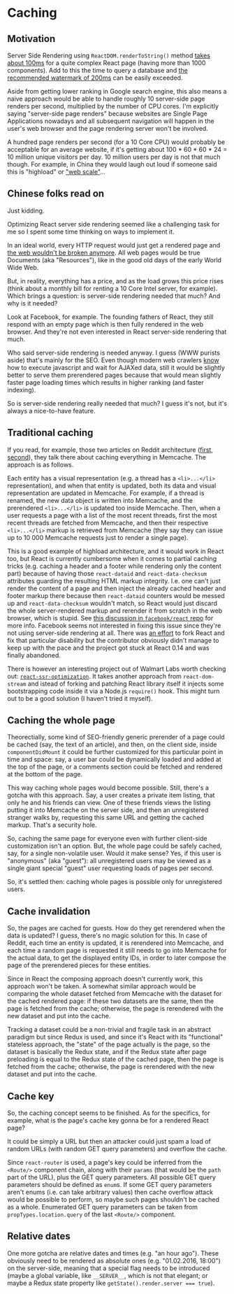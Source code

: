 # Caching

## Motivation

Server Side Rendering using `ReactDOM.renderToString()` method [takes about 100ms](https://codedump.io/share/xjW15JpT26nT/1/react-rendertostring-performance-and-caching-react-components) for a quite complex React page (having more than 1000 components). Add to this the time to query a database and [the recommended watermark of 200ms](https://developers.google.com/speed/docs/insights/Server) can be easily exceeded.

Aside from getting lower ranking in Google search engine, this also means a naive approach would be able to handle roughly 10 server-side page renders per second, multiplied by the number of CPU cores. I'm explicitly saying "server-side page renders" because websites are Single Page Applications nowadays and all subsequent navigation will happen in the user's web browser and the page rendering server won't be involved.

A hundred page renders per second (for a 10 Core CPU) would probably be acceptable for an average website, if it's getting about 100 * 60 * 60 * 24 = 10 million unique visitors per day. 10 million users per day is not that much though. For example, in China they would laugh out loud if someone said this is "highload" or ["web scale"](http://www.mongodb-is-web-scale.com/)...

## Chinese folks read on

Just kidding.

Optimizing React server side rendering seemed like a challenging task for me so I spent some time thinking on ways to implement it.

In an ideal world, every HTTP request would just get a rendered page and [the web wouldn't be broken anymore](https://ponyfoo.com/articles/stop-breaking-the-web). All web pages would be true Documents (aka "Resources"), like in the good old days of the early World Wide Web.

But, in reality, everything has a price, and as the load grows this price rises (think about a monthly bill for renting a 10 Core Intel server, for example). Which brings a question: is server-side rendering needed that much? And why is it needed?

Look at Facebook, for example. The founding fathers of React, they still respond with an empty page which is then fully rendered in the web browser. And they're not even interested in React server-side rendering that much.

Who said server-side rendering is needed anyway. I guess (WWW purists aside) that's mainly for the SEO. Even though modern web crawlers [know](https://www.deepcrawl.com/knowledge/best-practice/google-javascript-and-the-ajax-crawling-scheme/) how to execute javascript and wait for AJAXed data, still it would be slightly better to serve them prerendered pages because that would mean slightly faster page loading times which results in higher ranking (and faster indexing).

So is server-side rendering really needed that much? I guess it's not, but it's always a nice-to-have feature.

## Traditional caching

If you read, for example, those two articles on Reddit architecture ([first](http://highscalability.com/blog/2010/5/17/7-lessons-learned-while-building-reddit-to-270-million-page.html), [second](http://highscalability.com/blog/2013/8/26/reddit-lessons-learned-from-mistakes-made-scaling-to-1-billi.html)), they talk there about caching everything in Memcache. The approach is as follows.

Each entity has a visual representation (e.g. a thread has a `<li>...</li>` representation), and when that entity is updated, both its data and visual representation are updated in Memcache. For example, if a thread is renamed, the new data object is written into Memcache, and the prerendered `<li>...</li>` is updated too inside Memcache. Then, when a user requests a page with a list of the most recent threads, first the most recent threads are fetched from Memcache, and then their respective `<li>...</li>` markup is retrieved from Memcache (they say they can issue up to 10 000 Memcache requests just to render a single page).

This is a good example of highload architecture, and it would work in React too, but React is currently cumbersome when it comes to partial caching tricks (e.g. caching a header and a footer while rendering only the content part) because of having those `react-dataid` and `react-data-checksum` attributes guarding the resulting HTML markup integrity. I.e. one can't just render the content of a page and then inject the already cached header and footer markup there because then `react-dataid` counters would be messed up and `react-data-checksum` wouldn't match, so React would just discard the whole server-rendered markup and rerender it from scratch in the web browser, which is stupid. See [this discussion in `facebook/react` repo](https://github.com/facebook/react/issues/5869#issuecomment-250967382) for more info. Facebook seems not interested in fixing this issue since they're not using server-side rendering at all. There was [an effort](https://github.com/aickin/react-dom-stream) to fork React and fix that particular disability but the contributor obviously didn't manage to keep up with the pace and the project got stuck at React 0.14 and was finally abandoned.

There is however an interesting project out of Walmart Labs worth checking out: [`react-ssr-optimization`](https://github.com/walmartlabs/react-ssr-optimization). It takes another approach from `react-dom-stream` and istead of forking and patching React library itself it injects some bootstrapping code inside it via a Node.js `require()` hook. This might turn out to be a good solution (I haven't tried it myself).

## Caching the whole page

Theorectially, some kind of SEO-friendly generic prerender of a page could be cached (say, the text of an article), and then, on the client side, inside `componentDidMount` it could be further customized for this particular point in time and space: say, a user bar could be dynamically loaded and added at the top of the page, or a comments section could be fetched and rendered at the bottom of the page.

This way caching whole pages would become possible. Still, there's a gotcha with this approach. Say, a user creates a private item listing, that only he and his friends can view. One of these friends views the listing putting it into Memcache on the server side, and then an unregistered stranger walks by, requesting this same URL and getting the cached markup. That's a security hole.

So, caching the same page for everyone even with further client-side customization isn't an option. But, the whole page could be safely cached, say, for a single non-volatile user. Would it make sense? Yes, if this user is "anonymous" (aka "guest"): all unregistered users may be viewed as a single giant special "guest" user requesting loads of pages per second.

So, it's settled then: caching whole pages is possible only for unregistered users.

## Cache invalidation

So, the pages are cached for guests. How do they get rerendered when the data is updated? I guess, there's no magic solution for this. In case of Reddit, each time an entity is updated, it is rerendered into Memcache, and each time a random page is requested it still needs to go into Memcache for the actual data, to get the displayed entity IDs, in order to later compose the page of the prerendered pieces for these entities.

Since in React the composing approach doesn't currently work, this approach won't be taken. A somewhat similar approach would be comparing the whole dataset fetched from Memcache with the dataset for the cached rendered page: if these two datasets are the same, then the page is fetched from the cache; otherwise, the page is rerendered with the new dataset and put into the cache.

Tracking a dataset could be a non-trivial and fragile task in an abstract paradigm but since Redux is used, and since it's React with its "functional" stateless approach, the "state" of the page actually is the page, so the dataset is basically the Redux state, and if the Redux state after page preloading is equal to the Redux state of the cached page, then the page is fetched from the cache; otherwise, the page is rerendered with the new dataset and put into the cache.

## Cache key

So, the caching concept seems to be finished. As for the specifics, for example, what is the page's cache key gonna be for a rendered React page?

It could be simply a URL but then an attacker could just spam a load of random URLs (with random GET query parameters) and overflow the cache.

Since `react-router` is used, a page's key could be inferred from the `<Route/>` component chain, along with their `params` (that would be the `path` part of the URL), plus the GET query parameters. All possible GET query parameters should be defined as `enum`s. If some GET query parameters aren't enums (i.e. can take arbitrary values) then cache overflow attack would be possible to perform, so maybe such pages shouldn't be cached as a whole. Enumerated GET query parameters can be taken from `propTypes.location.query` of the last `<Route/>` component.

## Relative dates

One more gotcha are relative dates and times (e.g. "an hour ago"). These obviously need to be rendered as absolute ones (e.g. "01.02.2016, 18:00") on the server-side, meaning that a special flag needs to be introduced (maybe a global variable, like `__SERVER__`, which is not that elegant; or maybe a Redux state property like `getState().render.server === true`).